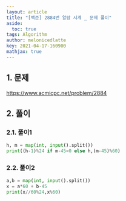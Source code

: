 ```yaml
---
layout: article
title: "[백준] 2884번 알람 시계 _ 문제 풀이"
aside:
  toc: true
tags: Algorithm 
author: melonicedlatte
key: 2021-04-17-160900
mathjax: true
---
```


## 1. 문제

https://www.acmicpc.net/problem/2884

## 2. 풀이

### 2.1. 풀이1

~~~python
h, m = map(int, input().split())
print((h-1)%24 if m-45<0 else h,(m-45)%60)
~~~

### 2.2. 풀이2

~~~python
a,b = map(int, input().split())
x = a*60 + b-45
print(x//60%24,x%60)
~~~